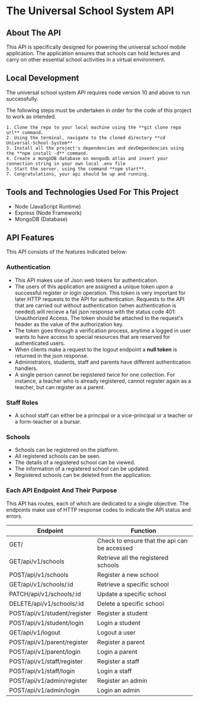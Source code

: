 # The Universal School System API

## About The API
This API is specifically designed for powering the universal school mobile application. The application ensures that schools can hold lectures and carry on other essential school activities in a virtual environment.

## Local Development
The universal school system API requires node version 10 and above to run successfully.

The following steps must be undertaken in order for the code of this project to work as intended.

```
1. Clone the repo to your local machine using the **git clone repo url** command.
2. Using the terminal, navigate to the cloned directory **cd Universal-School-System**
3. Install all the project's dependencies and devDependencies using the **npm install -d** command.
4. Create a mongoDB database on mongodb atlas and insert your connection string in your own local .env file
5. Start the server, using the command **npm start**.
7. Congratulations, your api should be up and running.
```

## Tools and Technologies Used For This Project
* Node (JavaScript Runtime)
* Express (Node Framework)
* MongoDB (Database)

## API Features
This API consists of the features indicated below:

### Authentication
* This API makes use of Json web tokens for authentication.
* The users of this application are assigned a unique token upon a successful register or login operation. This token is very important for later HTTP requests to the API for authentication.  Requests to the API that are carried out without authentication (when authentication is needed) will recieve a fail json response with the status code 401: Unauthorized Access. The token should be attached to the request's header as the value of the authorization key. 
* The token goes through a verification process, anytime a logged in user wants to have access to special resources that are reserved for authenticated users.
* When clients make a request to the logout endpoint a **null token** is returned in the json response.
* Administrators, students, staff and parents have different authentication handlers.
* A single person cannot be registered twice for one collection. For instance, a teacher who is already registered, cannot register again as a teacher, but can register as a parent.

### Staff Roles
* A school staff can either be a principal or a vice-principal or a teacher or a form-teacher or a bursar.

### Schools
* Schools can be registered on the platform.
* All registered schools can be seen.
* The details of a registered school can be viewed.
* The information of a registered school can be updated.
* Registered schools can be deleted from the application.

### Each API Endpoint And Their Purpose
This API has routes, each of which are dedicated to a single objective. The endpoints make use of HTTP response codes to indicate the API status and errors.

| Endpoint                     | Function                                     |
| ---------------------------- | -------------------------------------------- |
| GET/                         | Check to ensure that the api can be accessed |
| GET/api/v1/schools           | Retrieve all the registered schools          |
| POST/api/v1/schools          | Register a new school                        |
| GET/api/v1/schools/:id       | Retrieve a specific school                   |
| PATCH/api/v1/schools/:id     | Update a specific school                     |
| DELETE/api/v1/schools/:id    | Delete a specific school                     |
| POST/api/v1/student/register | Register a student                           |
| POST/api/v1/student/login    | Login a student                              |
| GET/api/v1/logout            | Logout a user                                |
| POST/api/v1/parent/register  | Register a parent                            |
| POST/api/v1/parent/login     | Login a parent                               |
| POST/api/v1/staff/register   | Register a staff                             |
| POST/api/v1/staff/login      | Login a staff                                |
| POST/api/v1/admin/register   | Register an admin                            |
| POST/api/v1/admin/login      | Login an admin                               |